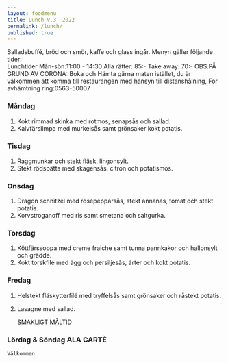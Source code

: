 ```yaml
---
layout: foodmenu
title: Lunch V.3  2022
permalink: /lunch/
published: true
---
```

Salladsbuffé, bröd och smör, kaffe och glass ingår.
Menyn gäller följande tider:  
Lunchtider  Mån-sön:11:00 - 14:30
Alla rätter: 85:- Take away: 70:-
OBS.PÅ GRUND AV CORONA: Boka och Hämta gärna maten istället, du är välkommen att komma till restaurangen med hänsyn till distanshålning, För avhämtning ring:0563-50007
                                

### Måndag
1. Kokt rimmad skinka med rotmos, senapsås och sallad.
2. Kalvfärslimpa med murkelsås samt grönsaker kokt potatis.

### Tisdag
1. Raggmunkar och stekt fläsk, lingonsylt.
2. Stekt rödspätta med skagensås, citron och potatismos.

### Onsdag
1. Dragon schnitzel med rosépepparsås, stekt annanas, tomat och stekt potatis.
2. Korvstroganoff med ris samt smetana och saltgurka.

### Torsdag
1. Köttfärssoppa med creme fraiche samt tunna pannkakor och hallonsylt och grädde. 
2. Kokt torskfilé med ägg och persiljesås, ärter och kokt potatis.

### Fredag  
1. Helstekt fläskytterfilé med tryffelsås samt grönsaker och råstekt potatis.
2. Lasagne med sallad.
   

    SMAKLIGT MÅLTID
### Lördag & Söndag ALA CARTÈ

    Välkommen
    
       
    

   
    
   
     
